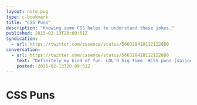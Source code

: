 ```yaml
---
layout: note.pug
type: c-bookmark
title: "CSS Puns"
description: "Knowing some CSS helps to understand these jokes."
published: 2015-02-13T20:09:51Z
syndication:
  - url: https://twitter.com/cssence/status/566328418112122880
conversation:
  - url: https://twitter.com/cssence/status/566328418112122880
    text: "Definitely my kind of fun. LOL’d big time. #CSS puns [saijogeorge.com/css-puns](http://saijogeorge.com/css-puns/) via [@Saijo_George](https://twitter.com/Saijo_George)"
    posted: 2015-02-13T20:09:51Z
---
```


# CSS Puns
